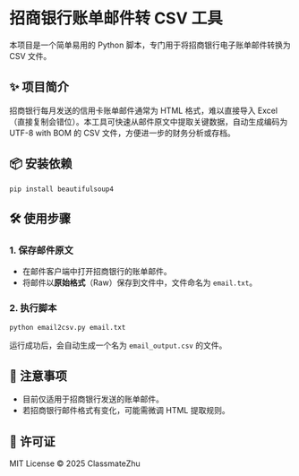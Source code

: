 # 招商银行账单邮件转 CSV 工具
本项目是一个简单易用的 Python 脚本，专门用于将招商银行电子账单邮件转换为CSV 文件。
## ✨ 项目简介
招商银行每月发送的信用卡账单邮件通常为 HTML 格式，难以直接导入 Excel （直接复制会错位）。本工具可快速从邮件原文中提取关键数据，自动生成编码为 UTF-8 with BOM 的 CSV 文件，方便进一步的财务分析或存档。
## 📦 安装依赖

```
pip install beautifulsoup4
```

## 🛠️ 使用步骤

### 1. 保存邮件原文

- 在邮件客户端中打开招商银行的账单邮件。
- 将邮件以**原始格式**（Raw）保存到文件中，文件命名为 `email.txt`。

### 2. 执行脚本

```
python email2csv.py email.txt
```

运行成功后，会自动生成一个名为 `email_output.csv` 的文件。

## 📌 注意事项

- 目前仅适用于招商银行发送的账单邮件。
- 若招商银行邮件格式有变化，可能需微调 HTML 提取规则。

## 📝 许可证

MIT License © 2025 ClassmateZhu
